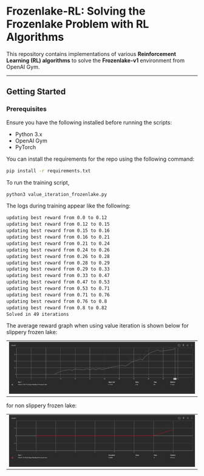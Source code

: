 # Frozenlake-RL: Solving the Frozenlake Problem with RL Algorithms

This repository contains implementations of various **Reinforcement Learning (RL) algorithms** to solve the **Frozenlake-v1** environment from OpenAI Gym.

---

## Getting Started

### Prerequisites
Ensure you have the following installed before running the scripts:
- Python 3.x
- OpenAI Gym
- PyTorch

You can install the requirements for the repo using the following command:
```bash
pip install -r requirements.txt
```

To run the training script, 
```bash
python3 value_iteration_frozenlake.py
```

The logs during training appear like the following:
```bash
updating best reward from 0.0 to 0.12
updating best reward from 0.12 to 0.15
updating best reward from 0.15 to 0.16
updating best reward from 0.16 to 0.21
updating best reward from 0.21 to 0.24
updating best reward from 0.24 to 0.26
updating best reward from 0.26 to 0.28
updating best reward from 0.28 to 0.29
updating best reward from 0.29 to 0.33
updating best reward from 0.33 to 0.47
updating best reward from 0.47 to 0.53
updating best reward from 0.53 to 0.71
updating best reward from 0.71 to 0.76
updating best reward from 0.76 to 0.8
updating best reward from 0.8 to 0.82
Solved in 49 iterations
```

The average reward graph when using value iteration is shown below for slippery frozen lake:
<table>
  <tr>
    <td><img src="images/slippery_frozenlake_convergence.png" width="700"/></td>
  </tr>
</table>

for non slippery frozen lake:
<table>
  <tr>
    <td><img src="images/plain_frozenlake_convergence.png" width="700"/></td>
  </tr>
</table>

